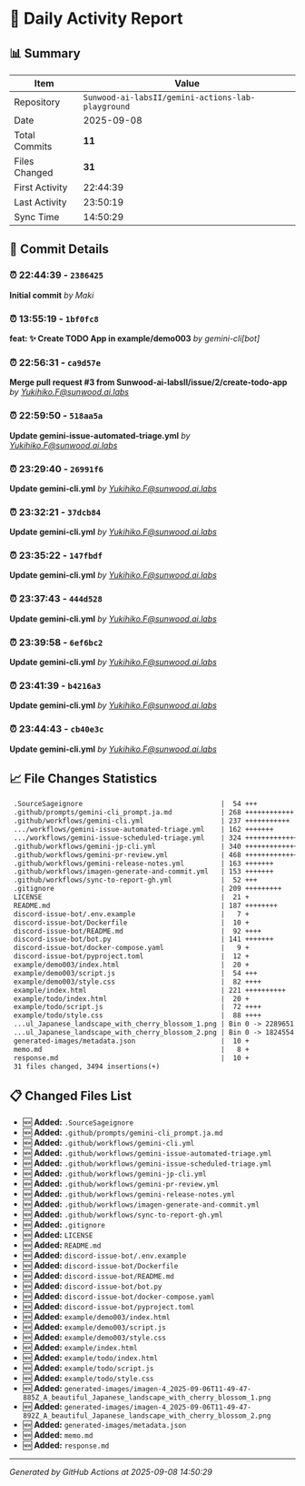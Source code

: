 # 📅 Daily Activity Report

## 📊 Summary
| Item | Value |
|------|-------|
| Repository | `Sunwood-ai-labsII/gemini-actions-lab-playground` |
| Date | 2025-09-08 |
| Total Commits | **11** |
| Files Changed | **31** |
| First Activity | 22:44:39 |
| Last Activity | 23:50:19 |
| Sync Time | 14:50:29 |

## 📝 Commit Details

### ⏰ 22:44:39 - `2386425`
**Initial commit**
*by Maki*

### ⏰ 13:55:19 - `1bf0fc8`
**feat: ✨ Create TODO App in example/demo003**
*by gemini-cli[bot]*

### ⏰ 22:56:31 - `ca9d57e`
**Merge pull request #3 from Sunwood-ai-labsII/issue/2/create-todo-app**
*by Yukihiko.F@sunwood.ai.labs*

### ⏰ 22:59:50 - `518aa5a`
**Update gemini-issue-automated-triage.yml**
*by Yukihiko.F@sunwood.ai.labs*

### ⏰ 23:29:40 - `26991f6`
**Update gemini-cli.yml**
*by Yukihiko.F@sunwood.ai.labs*

### ⏰ 23:32:21 - `37dcb84`
**Update gemini-cli.yml**
*by Yukihiko.F@sunwood.ai.labs*

### ⏰ 23:35:22 - `147fbdf`
**Update gemini-cli.yml**
*by Yukihiko.F@sunwood.ai.labs*

### ⏰ 23:37:43 - `444d528`
**Update gemini-cli.yml**
*by Yukihiko.F@sunwood.ai.labs*

### ⏰ 23:39:58 - `6ef6bc2`
**Update gemini-cli.yml**
*by Yukihiko.F@sunwood.ai.labs*

### ⏰ 23:41:39 - `b4216a3`
**Update gemini-cli.yml**
*by Yukihiko.F@sunwood.ai.labs*

### ⏰ 23:44:43 - `cb40e3c`
**Update gemini-cli.yml**
*by Yukihiko.F@sunwood.ai.labs*

## 📈 File Changes Statistics

```diff
 .SourceSageignore                                  |  54 +++
 .github/prompts/gemini-cli_prompt.ja.md            | 268 ++++++++++++
 .github/workflows/gemini-cli.yml                   | 237 +++++++++++
 .../workflows/gemini-issue-automated-triage.yml    | 162 +++++++
 .../workflows/gemini-issue-scheduled-triage.yml    | 324 ++++++++++++++
 .github/workflows/gemini-jp-cli.yml                | 340 +++++++++++++++
 .github/workflows/gemini-pr-review.yml             | 468 +++++++++++++++++++++
 .github/workflows/gemini-release-notes.yml         | 163 +++++++
 .github/workflows/imagen-generate-and-commit.yml   | 153 +++++++
 .github/workflows/sync-to-report-gh.yml            |  52 +++
 .gitignore                                         | 209 +++++++++
 LICENSE                                            |  21 +
 README.md                                          | 187 ++++++++
 discord-issue-bot/.env.example                     |   7 +
 discord-issue-bot/Dockerfile                       |  10 +
 discord-issue-bot/README.md                        |  92 ++++
 discord-issue-bot/bot.py                           | 141 +++++++
 discord-issue-bot/docker-compose.yaml              |   9 +
 discord-issue-bot/pyproject.toml                   |  12 +
 example/demo003/index.html                         |  20 +
 example/demo003/script.js                          |  54 +++
 example/demo003/style.css                          |  82 ++++
 example/index.html                                 | 221 ++++++++++
 example/todo/index.html                            |  20 +
 example/todo/script.js                             |  72 ++++
 example/todo/style.css                             |  88 ++++
 ...ul_Japanese_landscape_with_cherry_blossom_1.png | Bin 0 -> 2289651 bytes
 ...ul_Japanese_landscape_with_cherry_blossom_2.png | Bin 0 -> 1824554 bytes
 generated-images/metadata.json                     |  10 +
 memo.md                                            |   8 +
 response.md                                        |  10 +
 31 files changed, 3494 insertions(+)
```

## 📋 Changed Files List

- 🆕 **Added:** `.SourceSageignore`
- 🆕 **Added:** `.github/prompts/gemini-cli_prompt.ja.md`
- 🆕 **Added:** `.github/workflows/gemini-cli.yml`
- 🆕 **Added:** `.github/workflows/gemini-issue-automated-triage.yml`
- 🆕 **Added:** `.github/workflows/gemini-issue-scheduled-triage.yml`
- 🆕 **Added:** `.github/workflows/gemini-jp-cli.yml`
- 🆕 **Added:** `.github/workflows/gemini-pr-review.yml`
- 🆕 **Added:** `.github/workflows/gemini-release-notes.yml`
- 🆕 **Added:** `.github/workflows/imagen-generate-and-commit.yml`
- 🆕 **Added:** `.github/workflows/sync-to-report-gh.yml`
- 🆕 **Added:** `.gitignore`
- 🆕 **Added:** `LICENSE`
- 🆕 **Added:** `README.md`
- 🆕 **Added:** `discord-issue-bot/.env.example`
- 🆕 **Added:** `discord-issue-bot/Dockerfile`
- 🆕 **Added:** `discord-issue-bot/README.md`
- 🆕 **Added:** `discord-issue-bot/bot.py`
- 🆕 **Added:** `discord-issue-bot/docker-compose.yaml`
- 🆕 **Added:** `discord-issue-bot/pyproject.toml`
- 🆕 **Added:** `example/demo003/index.html`
- 🆕 **Added:** `example/demo003/script.js`
- 🆕 **Added:** `example/demo003/style.css`
- 🆕 **Added:** `example/index.html`
- 🆕 **Added:** `example/todo/index.html`
- 🆕 **Added:** `example/todo/script.js`
- 🆕 **Added:** `example/todo/style.css`
- 🆕 **Added:** `generated-images/imagen-4_2025-09-06T11-49-47-885Z_A_beautiful_Japanese_landscape_with_cherry_blossom_1.png`
- 🆕 **Added:** `generated-images/imagen-4_2025-09-06T11-49-47-892Z_A_beautiful_Japanese_landscape_with_cherry_blossom_2.png`
- 🆕 **Added:** `generated-images/metadata.json`
- 🆕 **Added:** `memo.md`
- 🆕 **Added:** `response.md`

---
*Generated by GitHub Actions at 2025-09-08 14:50:29*
